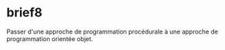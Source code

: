 # brief8
Passer d'une approche de programmation procédurale à une approche de programmation orientée objet.
